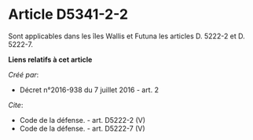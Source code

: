 # Article D5341-2-2

Sont applicables dans les îles Wallis et Futuna les articles D. 5222-2 et D. 5222-7.

**Liens relatifs à cet article**

_Créé par_:

  - Décret n°2016-938 du 7 juillet 2016 - art. 2

_Cite_:

  - Code de la défense. - art. D5222-2 (V)
  - Code de la défense. - art. D5222-7 (V)
